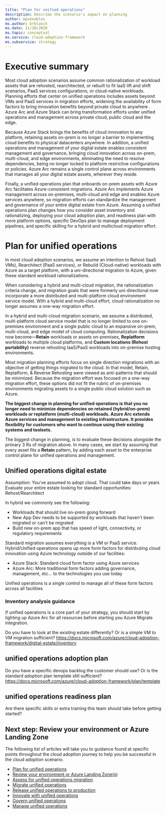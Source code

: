 ```yaml
---
title: "Plan for unified operations"
description: Describe the scenario's impact on planning
author: mpvenables
ms.author: brblanch
ms.date: 11/30/2020
ms.topic: conceptual
ms.service: cloud-adoption-framework
ms.subservice: strategy
---
```


# Executive summary
Most cloud adoption scenarios assume common rationalization of workload assets that are rehosted, rearchitected, or rebuilt to fit IaaS lift and shift scenarios, PaaS services configurations, or cloud-native workloads. Planning efforts that center on unified operations includes assets beyond VMs and PaaS services in migration efforts, widening the availability of form factors to bring innovation benefits beyond private cloud to anywhere . Azure Arc and Azure Stack can bring transformation efforts under unified operations and management across private cloud, public cloud and the edge.

Because Azure Stack brings the benefits of cloud innovation to any platform, retaining assets on-prem is no longer a barrier to implementing cloud benefits to physical datacenters anywhere. In addition, a unified operations and management of your digital estate enables consistent management and governance, bringing cloud innovation across on-prem, multi-cloud, and edge environments, eliminating the need to resolve dependencies, being no longer locked to platform restrictive configurations or policies. Azure Arc remains a single control plane across environments that manages all your digital estate assets, wherever they reside.

Finally, a unified operations plan that onboards on-prem assets with Azure Arc facilitates Azure-consistent migrations. Azure Arc implements Azure management across on-premises, multi-cloud and edge and enables Azure services anywhere, so migration efforts can standardize the management and governance of your entire digital estate from Azure. Assuming a unified operations plan changes how you consider asset inventory and rationalizing, deploying your cloud adoption plan, and readiness plan with more platform options, specific DevOps plan to manage deployment pipelines, and specific skilling for a hybrid and multicloud migration effort.

# Plan for unified operations

In most cloud adoption scenarios, we assume an intention to Rehost (IaaS VMs), Rearchitect (PaaS services), or Rebuild (Cloud-native) workloads with Azure as a target platform, with a uni-directional migration to Azure, given these standard workload rationalizations.  

When considering a hybrid and multi-cloud migration, the rationalization criteria change, and migration goals that were formerly uni-directional now incorporate a more distributed and multi-platform cloud environment service model. With a hybrid and multi-cloud effort, cloud rationalization no longer assumes a one-way migration effort.
 
In a hybrid and multi-cloud migration scenario, we assume a distributed, multi-platform cloud service model that is no longer limited to one on-premises environment and a single public cloud to an expansive on-prem, multi-cloud, and edge model of cloud computing. Rationalization decisions now become—**Retain** workloads or assets on-premises, **Replatform** workloads to multiple cloud platforms, and **Custom locations (Rehost portability)** reverse rehosting IaaS/PaaS workloads into on-premise hosting environments.

Most migration planning efforts focus on single direction migrations with an objective of getting things migrated to the cloud. In that model, Retain, Replatform, & Reverse Rehosting were viewed as anti-patterns that should be minimized. Because the migration effort was focused on a one-way migration effort, these options did not fit the rubric of on-premises environments migrating assets to a single public cloud solution such as Azure.

**The biggest change in planning for unified operations is that you no longer need to minimize dependencies on retained (hybrid/on-prem) workloads or replatform (multi-cloud) workloads. Azure Arc extends Azure services and management to existing infrastructure. It provides flexibility for customers who want to continue using their existing systems and toolsets.**

The biggest change in planning, is to evaluate these decisions alongside the primary 3 Rs of migration above. In many cases, we start by assuming that every asset fits a **Retain** pattern, by adding each asset to the enterprise control plane for unified operations and management.

## Unified operations digital estate

Assumption: You've assumed to adopt cloud. That could take days or years
Evaluate your entire estate looking for standard opportunities: Rehost/Rearchitect

In hybrid we commonly see the following:
- Workloads that should live on-prem going forward
- New App Dev needs to be supported by workloads that haven't been migrated or can't be migrated
- Build new on-prem app that has speed of light, connectivity, or regulatory requirements

Standard migration assumes everything is a VM or PaaS service.
Hybrid/Unified operations opens up more form factors for distributing cloud innovation using Azure technology outside of our facilities:
- Azure Stack: Standard cloud form factor using Azure services
- Azure Arc: More traditional form factors adding governance, management, etc... to the technologies you use today

Unified operations is a single control to manage all of these form factors across all facilities

### Inventory analysis guidance

If unified operations is a core part of your strategy, you should start by lighting up Azure Arc for all resources before starting you Azure Migrate integration.

Do you have to look at the existing estate differently? Or is a simple VM to VM migration sufficient?
https://docs.microsoft.com/azure/cloud-adoption-framework/digital-estate/inventory


## unified operations adoption plan

Do you have a specific devops backlog the customer should use? Or is the standard adoption plan template still sufficient?
https://docs.microsoft.com/azure/cloud-adoption-framework/plan/template

## unified operations readiness plan

Are there specific skills or extra training this team should take before getting started?

## Next step: Review your environment or Azure Landing Zone

The following list of articles will take you to guidance found at specific points throughout the cloud adoption journey to help you be successful in the cloud adoption scenario.

- [Plan for unified operations](./plan.md)
- [Review your environment or Azure Landing Zone(s)](./ready.md)
- [Assess for unified operations migration](./migrate-assess.md)
- [Migrate unified operations](./migrate-deploy.md)
- [Release unified operations to production](./migrate-release.md)
- [Innovate with unified operations](./innovate.md)
- [Govern unified operations](./govern.md)
- [Manage unified operations](./manage.md)
